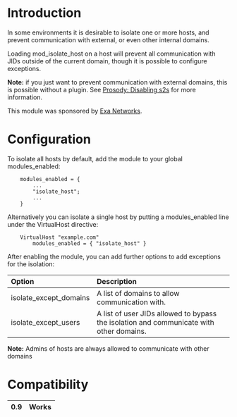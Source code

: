 # Introduction #

In some environments it is desirable to isolate one or more hosts, and prevent communication with external, or even other internal domains.

Loading mod\_isolate\_host on a host will prevent all communication with JIDs outside of the current domain, though it is possible to configure exceptions.

**Note:** if you just want to prevent communication with external domains, this is possible without a plugin. See [Prosody: Disabling s2s](http://prosody.im/doc/s2s#disabling) for more information.

This module was sponsored by [Exa Networks](http://exa-networks.co.uk/).

# Configuration #

To isolate all hosts by default, add the module to your global modules\_enabled:

```
    modules_enabled = {
        ...
        "isolate_host";
        ...
    }
```

Alternatively you can isolate a single host by putting a modules\_enabled line under the VirtualHost directive:

```
    VirtualHost "example.com"
        modules_enabled = { "isolate_host" }
```

After enabling the module, you can add further options to add exceptions for the isolation:

| **Option** | **Description** |
|:-----------|:----------------|
| isolate\_except\_domains | A list of domains to allow communication with. |
| isolate\_except\_users | A list of user JIDs allowed to bypass the isolation and communicate with other domains. |

**Note:** Admins of hosts are always allowed to communicate with other domains

# Compatibility #
| 0.9 | Works |
|:----|:------|